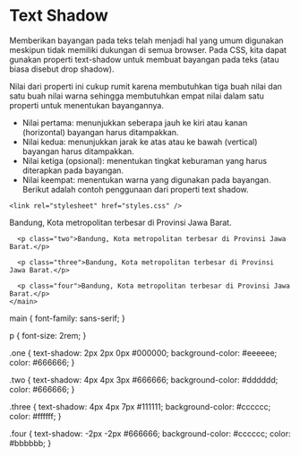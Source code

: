 # Text Shadow
Memberikan bayangan pada teks telah menjadi hal yang umum digunakan meskipun tidak memiliki dukungan di semua browser. Pada CSS, kita dapat gunakan properti text-shadow untuk membuat bayangan pada teks (atau biasa disebut drop shadow).

Nilai dari properti ini cukup rumit karena membutuhkan tiga buah nilai dan satu buah nilai warna sehingga membutuhkan empat nilai dalam satu properti untuk menentukan bayangannya.

* Nilai pertama: menunjukkan seberapa jauh ke kiri atau kanan (horizontal) bayangan harus ditampakkan.
* Nilai kedua: menunjukkan jarak ke atas atau ke bawah (vertical) bayangan harus ditampakkan. 
* Nilai ketiga (opsional): menentukan tingkat keburaman yang harus diterapkan pada bayangan.
* Nilai keempat: menentukan warna yang digunakan pada bayangan.
Berikut adalah contoh penggunaan dari properti text shadow.

<!DOCTYPE html>
<html>
  <head>
    <meta charset="UTF-8" />
    <title>Judul Dokumen</title>
    
    <link rel="stylesheet" href="styles.css" />
  </head>
  <body>
    <main>
      <p class="one">Bandung, Kota metropolitan terbesar di Provinsi Jawa Barat.</p>

      <p class="two">Bandung, Kota metropolitan terbesar di Provinsi Jawa Barat.</p>

      <p class="three">Bandung, Kota metropolitan terbesar di Provinsi Jawa Barat.</p>

      <p class="four">Bandung, Kota metropolitan terbesar di Provinsi Jawa Barat.</p>
    </main>
  </body>
</html>


main {
  font-family: sans-serif;
}

p {
  font-size: 2rem;
}

.one {
  text-shadow: 2px 2px 0px #000000;
  background-color: #eeeeee;
  color: #666666;
}

.two {
  text-shadow: 4px 4px 3px #666666;
  background-color: #dddddd;
  color: #666666;
}

.three {
  text-shadow: 4px 4px 7px #111111;
  background-color: #cccccc;
  color: #ffffff;
}

.four {
  text-shadow: -2px -2px #666666;
  background-color: #cccccc;
  color: #bbbbbb;
}
